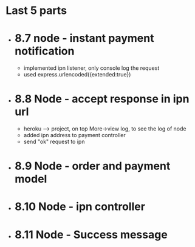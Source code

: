 # Last 5 parts

- # 8.7 node - instant payment notification
  - implemented ipn listener, only console log the request
  - used express.urlencoded({extended:true})
- # 8.8 Node - accept response in ipn url

  - heroku --> project, on top More->view log, to see the log of node
  - added ipn address to payment controller
  - send "ok" request to ipn

- # 8.9 Node - order and payment model
- # 8.10 Node - ipn controller
- # 8.11 Node - Success message
